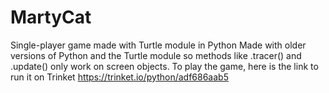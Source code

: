 # MartyCat
Single-player game made with Turtle module in Python
Made with older versions of Python and the Turtle module so methods like .tracer() and .update() only work on screen objects.
To play the game, here is the link to run it on Trinket
https://trinket.io/python/adf686aab5